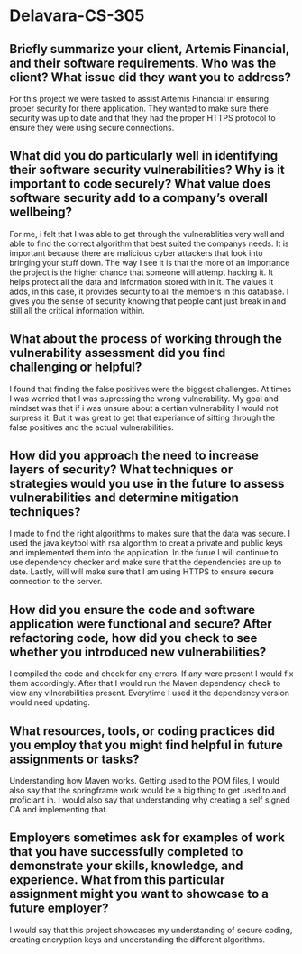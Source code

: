 # Delavara-CS-305

## Briefly summarize your client, Artemis Financial, and their software requirements. Who was the client? What issue did they want you to address?

For this project we were tasked to assist Artemis Financial in ensuring proper security for there application. They wanted to make sure there security was up to date and that they had the proper HTTPS protocol to ensure they were using secure connections. 

## What did you do particularly well in identifying their software security vulnerabilities? Why is it important to code securely? What value does software security add to a company’s overall wellbeing?

For me, i felt that I was able to get through the vulnerablities very well and able to find the correct algorithm that best suited the companys needs. It is important because there are malicious cyber attackers that look into bringing your stuff down. The way I see it is that the more of an importance the project is the higher chance that someone will attempt hacking it. It helps protect all the data and information stored with in it. The values it adds, in this case, it provides security to all the members in this database. I gives you the sense of security knowing that people cant just break in and still all the critical information within.

## What about the process of working through the vulnerability assessment did you find challenging or helpful?

I found that finding the false positives were the biggest challenges. At times I was worried that I was supressing the wrong vulnerability. My goal and mindset was that if i was unsure about a certian vulnerability I would not surpress it. But it was great to get that experiance of sifting through the false positives and the actual vulnerabilities. 

## How did you approach the need to increase layers of security? What techniques or strategies would you use in the future to assess vulnerabilities and determine mitigation techniques?

I made to find the right algorithms to makes sure that the data was secure. I used the java keytool with rsa algorithm to creat a private and public keys and implemented them into the application. In the furue I will continue to use dependency checker and make sure that the dependencies are up to date. Lastly, will will make sure that I am using HTTPS to ensure secure connection to the server.

## How did you ensure the code and software application were functional and secure? After refactoring code, how did you check to see whether you introduced new vulnerabilities?

I compiled the code and check for any errors. If any were present I would fix them accordingly. After that I would run the Maven dependency check to view any vilnerabilities present. Everytime I used it the dependency version would need updating. 

## What resources, tools, or coding practices did you employ that you might find helpful in future assignments or tasks?

Understanding how Maven works. Getting used to the POM files, I would also say that the springframe work would be a big thing to get used to and proficiant in. I would also say that understanding why creating a  self signed CA and implementing that.  

## Employers sometimes ask for examples of work that you have successfully completed to demonstrate your skills, knowledge, and experience. What from this particular assignment might you want to showcase to a future employer?

I would say that this project showcases my understanding of secure coding, creating encryption keys and understanding the different algorithms. 
